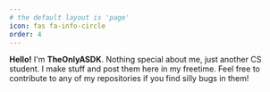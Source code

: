 ```yaml
---
# the default layout is 'page'
icon: fas fa-info-circle
order: 4
---
```


**Hello!** I'm **TheOnlyASDK**. Nothing special about me, just another CS student.
I make stuff and post them here in my freetime. Feel free to contribute to any of my repositories if you find silly bugs in them!